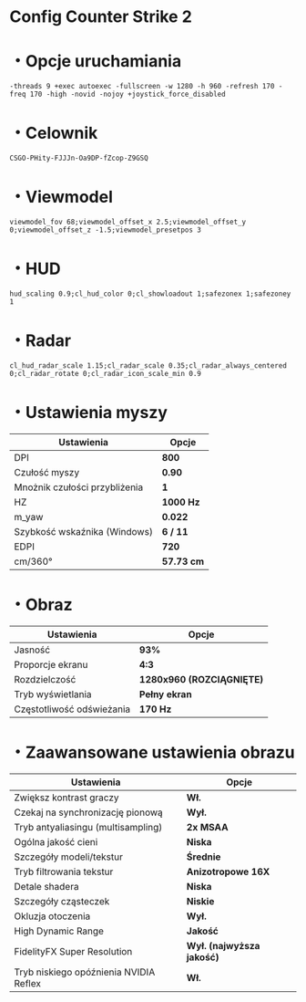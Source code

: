 #  Config Counter Strike 2
# ・Opcje uruchamiania
`-threads 9 +exec autoexec -fullscreen -w 1280 -h 960 -refresh 170 -freq 170 -high -novid -nojoy +joystick_force_disabled`

# ・Celownik
`CSGO-PHity-FJJJn-Oa9DP-fZcop-Z9GSQ`

# ・Viewmodel
`viewmodel_fov 68;viewmodel_offset_x 2.5;viewmodel_offset_y 0;viewmodel_offset_z -1.5;viewmodel_presetpos 3`

# ・HUD
`hud_scaling 0.9;cl_hud_color 0;cl_showloadout 1;safezonex 1;safezoney 1`

# ・Radar
`cl_hud_radar_scale 1.15;cl_radar_scale 0.35;cl_radar_always_centered 0;cl_radar_rotate 0;cl_radar_icon_scale_min 0.9`

# ・Ustawienia myszy
| Ustawienia                                    | Opcje                 |
|-----------------------------------------------|-----------------------|
| DPI                                           | **800**               |
| Czułość myszy                                 | **0.90**              |
| Mnożnik czułości przybliżenia                 | **1**                 |
| HZ                                            | **1000 Hz**           |
| m_yaw                                         | **0.022**             |
| Szybkość wskaźnika (Windows)                  | **6 / 11**            |
| EDPI                                          | **720**               |
| cm/360°                                       | **57.73 cm**          |

# ・Obraz
| Ustawienia                                    | Opcje                 |
|-----------------------------------------------|-----------------------|
| Jasność                                       | **93%**               |
| Proporcje ekranu                              | **4:3**               |
| Rozdzielczość                                 | **1280x960 (ROZCIĄGNIĘTE)**|
| Tryb wyświetlania                             | **Pełny ekran**       |
| Częstotliwość odświeżania                     | **170 Hz**            |

# ・Zaawansowane ustawienia obrazu
| Ustawienia                                    | Opcje                 |
|-----------------------------------------------|-----------------------|
| Zwiększ kontrast graczy                       | **Wł.**               |
| Czekaj na synchronizację pionową              | **Wył.**              |
| Tryb antyaliasingu (multisampling)            | **2x MSAA**           |
| Ogólna jakość cieni                           | **Niska**             |
| Szczegóły modeli/tekstur                      | **Średnie**           |
| Tryb filtrowania tekstur                      | **Anizotropowe 16X**  |
| Detale shadera                                | **Niska**             |
| Szczegóły cząsteczek                          | **Niskie**            |
| Okluzja otoczenia                             | **Wył.**              |
| High Dynamic Range                            | **Jakość**            |
| FidelityFX Super Resolution              | **Wył. (najwyższa jakość)**|
| Tryb niskiego opóźnienia NVIDIA Reflex        | **Wł.**               |
